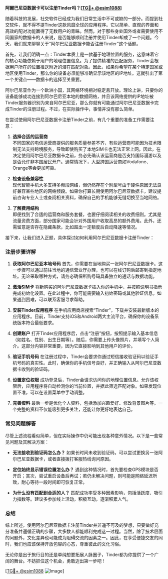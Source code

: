 **阿爾巴尼亞数据卡可以注册Tinder吗？[[TG💪+ @esim1088](https://t.me/s/esim1088)]**

随着科技的发展，社交软件已经成为我们日常生活中不可或缺的一部分。而提到社交软件，就不得不提Tinder这款风靡全球的应用程序。它以简单、直观的界面和高效的配对功能赢得了无数用户的青睐。然而，对于那些身处国外或者需要使用不同国家的数据卡的人来说，是否能够顺利注册并使用Tinder却成了一个问题。今天，我们就来聊聊关于“阿尔巴尼亚数据卡能否注册Tinder”这个话题。

首先，让我们明确一点：Tinder本质上是一款基于地理位置的服务，这意味着它的核心功能依赖于用户的地理位置信息。为了提供精准的匹配服务，Tinder会根据用户所在的位置推送附近的潜在匹配对象。因此，如果你希望在某个特定国家或地区使用Tinder，那么你的设备必须能够准确显示该地区的IP地址。这就引出了第一个关键点——数据卡的选择至关重要。

阿尔巴尼亚作为一个欧洲小国，其网络环境相对稳定且开放。理论上讲，只要你的设备能够成功连接到阿尔巴尼亚本地的数据网络，并且该网络提供的IP地址被Tinder服务器识别为来自阿尔巴尼亚，那么你就有可能通过阿尔巴尼亚数据卡完成Tinder的注册过程。不过，在实际操作中，事情并没有那么简单。

在尝试使用阿尔巴尼亚数据卡注册Tinder之前，有几个重要的准备工作需要注意：

1. **选择合适的运营商**  
   不同国家的电信运营商提供的服务质量参差不齐，有些运营商可能因为技术限制无法支持跨境服务，导致即使购买了本地SIM卡也无法正常上网。因此，在决定使用阿尔巴尼亚数据卡之前，务必先确认该运营商是否支持国际漫游以及是否允许非本国居民开户。通常情况下，大型跨国运营商如Vodafone、Orange等会更加可靠。

2. **检查设备兼容性**  
   现代智能手机大多支持多频段网络，但仍然存在个别型号由于硬件原因无法良好兼容某些地区的网络频段。如果你打算长期使用阿尔巴尼亚数据卡，建议提前咨询专业人士或查阅相关资料，确保自己的手机能够无缝切换至当地网络。

3. **了解费用结构**  
   即便找到了合适的运营商和服务套餐，也要仔细阅读相关的收费细则。尤其是流量资费方面，部分国家可能会针对外国用户收取高昂的额外费用。此外，还需留意是否存在隐藏条款，比如超出一定额度后自动降速等情况。

接下来，让我们进入正题，具体探讨如何利用阿尔巴尼亚数据卡注册Tinder：

### 注册步骤详解

1. **获取阿尔巴尼亚本地号码**
   首先，你需要在当地购买一张阿尔巴尼亚数据卡。这一步骤可以通过前往当地的通信营业厅办理，也可以在线订购后邮寄到指定地址。无论采取哪种方式，请务必确保所购号码具备独立的通话与数据功能。

2. **激活SIM卡**
   将新购买的阿尔巴尼亚数据卡插入你的手机中，并按照说明书指示完成初始化设置。在此过程中，你可能需要输入初始密码或其他验证信息。如果遇到困难，可以联系客服寻求帮助。

3. **安装Tinder应用程序**
   在手机应用商店搜索“Tinder”，下载并安装最新版本的应用程序。目前，Tinder支持iOS和Android两大主流平台，确保你的设备系统版本符合最低要求。

4. **创建账户**
   打开Tinder应用程序后，点击“注册”按钮，按照提示输入基本信息（如姓名、性别、出生日期等）。随后，你需要上传头像照片，并填写个人简介。这部分内容非常重要，因为它直接影响到其他用户的评价。

5. **验证手机号码**
   在注册过程中，Tinder会要求你通过短信接收验证码以验证手机号码的真实性。此时，确保你的手机信号良好，并正确输入从阿尔巴尼亚数据卡收到的验证码。

6. **设置定位权限**
   成功登录后，Tinder会请求访问你的地理位置信息。允许该权限后，应用程序将自动检测你的当前位置，并据此筛选匹配对象。如果发现位置不准，可以在设置菜单中手动调整。

7. **完善资料**
   最后一步是优化个人资料，包括添加兴趣爱好、修改背景图片等。一个完整的资料不仅能吸引更多关注，还能让你更好地表达自己。

### 常见问题解答

尽管上述流程看似简单，但在实际操作中仍可能出现各种意外情况。以下是一些常见问题及其解决方案：

- **无法接收到验证码怎么办？**
  如果长时间未收到验证码，可以尝试更换另一张阿尔巴尼亚数据卡，或者直接拨打客服热线询问原因。

- **定位始终显示错误位置怎么办？**
  遇到这种情况时，首先要检查GPS模块是否开启；其次，尝试重启设备后再试；若仍未解决问题，则可能是网络延迟所致，耐心等待一段时间即可恢复正常。

- **为什么没有匹配到合适的人？**
  匹配成功率受多种因素影响，包括活跃度、吸引力指数等。建议多参加线上活动，积极互动，逐渐积累人气。

### 总结

综上所述，使用阿尔巴尼亚数据卡注册Tinder并非遥不可及的梦想，只要做好充分准备并遵循正确的步骤，大多数人都能顺利完成这一过程。当然，除了技术层面的问题外，文化差异也可能成为阻碍交流的因素之一。因此，在享受便捷交友的同时，我们也应该保持开放包容的心态，尊重彼此的文化习俗。

无论你是出于旅行目的还是单纯想要拓展人脉圈子，Tinder都为你提供了一个广阔的舞台。不妨抓住这个机会，勇敢迈出第一步吧！

[[TG💪+ @esim1088](https://t.me/s/esim1088) ![Image](https://i.postimg.cc/4NQfJmqS/Snipaste-2025-05-13-00-14-12.png)]